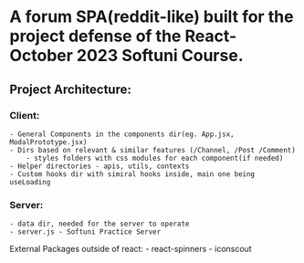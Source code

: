 # A forum SPA(reddit-like) built for the project defense of the React-October 2023 Softuni Course.
## Project Architecture:
  ### Client:
    - General Components in the components dir(eg. App.jsx, ModalPrototype.jsx)
    - Dirs based on relevant & similar features (/Channel, /Post /Comment)
        - styles folders with css modules for each component(if needed)
    - Helper directories - apis, utils, contexts
    - Custom hooks dir with simiral hooks inside, main one being useLoading 
  ### Server:
    - data dir, needed for the server to operate
    - server.js - Softuni Practice Server
  External Packages outside of react:
    - react-spinners
    - iconscout
    
